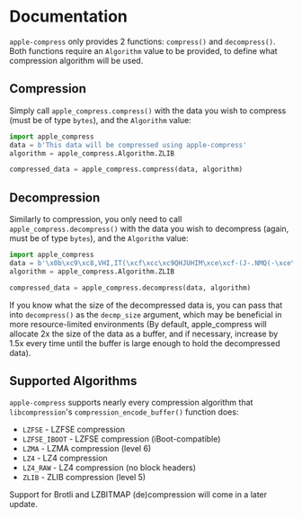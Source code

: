 # Documentation
`apple-compress` only provides 2 functions: `compress()` and `decompress()`. Both functions require an `Algorithm` value to be provided, to define what compression algorithm will be used.

## Compression
Simply call `apple_compress.compress()` with the data you wish to compress (must be of type `bytes`), and the `Algorithm` value:
```py
import apple_compress
data = b'This data will be compressed using apple-compress'
algorithm = apple_compress.Algorithm.ZLIB

compressed_data = apple_compress.compress(data, algorithm)
```

## Decompression
Similarly to compression, you only need to call `apple_compress.decompress()` with the data you wish to decompress (again, must be of type `bytes`), and the `Algorithm` value:
```py
import apple_compress
data = b'\x0b\xc9\xc8,VHI,IT(\xcf\xcc\xc9QHJUHIM\xce\xcf-(J-.NMQ(-\xce\xccKWH,(\xc8I\xd5\x85\t\x03\x00'
algorithm = apple_compress.Algorithm.ZLIB

compressed_data = apple_compress.decompress(data, algorithm)
```

If you know what the size of the decompressed data is, you can pass that into `decompress()` as the `decmp_size` argument, which may be beneficial in more resource-limited environments (By default, apple_compress will allocate 2x the size of the data as a buffer, and if necessary, increase by 1.5x every time until the buffer is large enough to hold the decompressed data).

## Supported Algorithms
`apple-compress` supports nearly every compression algorithm that `libcompression`'s `compression_encode_buffer()` function does:
- `LZFSE` - LZFSE compression
- `LZFSE_IBOOT` - LZFSE compression (iBoot-compatible)
- `LZMA` - LZMA compression (level 6)
- `LZ4` - LZ4 compression
- `LZ4_RAW` - LZ4 compression (no block headers)
- `ZLIB` - ZLIB compression (level 5)

Support for Brotli and LZBITMAP (de)compression will come in a later update.